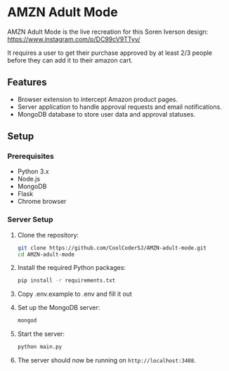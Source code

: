 # AMZN Adult Mode

AMZN Adult Mode is the live recreation for this Soren Iverson design: https://www.instagram.com/p/DC99cV9TTyv/

It requires a user to get their purchase approved by at least 2/3 people before they can add it to their amazon cart.

## Features

- Browser extension to intercept Amazon product pages.
- Server application to handle approval requests and email notifications.
- MongoDB database to store user data and approval statuses.

## Setup

### Prerequisites

- Python 3.x
- Node.js
- MongoDB
- Flask
- Chrome browser

### Server Setup

1. Clone the repository:
    
    ```bash
    git clone https://github.com/CoolCoderSJ/AMZN-adult-mode.git
    cd AMZN-adult-mode
    ```
2. Install the required Python packages:
    
    ```bash
    pip install -r requirements.txt
    ```
3. Copy .env.example to .env and fill it out
4. Set up the MongoDB server:
    
    ```bash
    mongod
    ```
5. Start the server:
    
    ```bash
    python main.py
    ```
6. The server should now be running on `http://localhost:3408`.